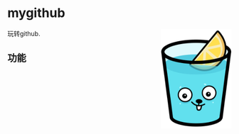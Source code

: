 # mygithub
<img align="right" width="159px" src="https://raw.githubusercontent.com/gin-gonic/logo/master/color.png">

玩转github.

## 功能
